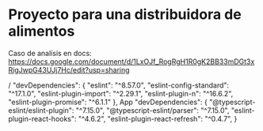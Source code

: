 # Proyecto para una distribuidora de alimentos

Caso de analisis en docs: https://docs.google.com/document/d/1LxOJf_RogRgH1R0gK2BB33mDGt3xRigJwpG43UJj7Hc/edit?usp=sharing

/
  "devDependencies": {
    "eslint": "^8.57.0",
    "eslint-config-standard": "^17.1.0",
    "eslint-plugin-import": "^2.29.1",
    "eslint-plugin-n": "^16.6.2",
    "eslint-plugin-promise": "^6.1.1"
  },
App
  "devDependencies": {
    "@typescript-eslint/eslint-plugin": "^7.15.0",
    "@typescript-eslint/parser": "^7.15.0",
    "eslint-plugin-react-hooks": "^4.6.2",
    "eslint-plugin-react-refresh": "^0.4.7",
  }